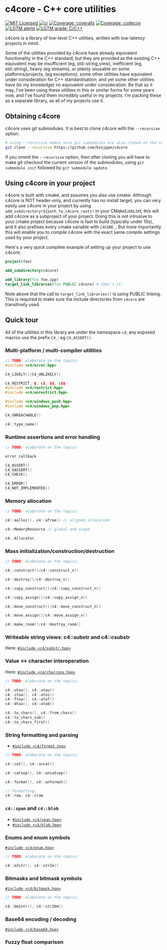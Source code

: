 # c4core - C++ core utilities

[![MIT Licensed](https://img.shields.io/badge/License-MIT-green.svg)](https://github.com/biojppm/c4core/blob/master/LICENSE.txt)
[![ci](https://github.com/biojppm/c4core/workflows/ci/badge.svg)](https://github.com/biojppm/c4core/actions?query=ci)
[![Coverage: coveralls](https://coveralls.io/repos/github/biojppm/c4core/badge.svg)](https://coveralls.io/github/biojppm/c4core)
[![Coverage: codecov](https://codecov.io/gh/biojppm/c4core/branch/master/graph/badge.svg)](https://codecov.io/gh/biojppm/c4core)
[![LGTM alerts](https://img.shields.io/lgtm/alerts/g/biojppm/c4core.svg?logo=lgtm&logoWidth=18)](https://lgtm.com/projects/g/biojppm/c4core/alerts/)
[![LGTM grade: C/C++](https://img.shields.io/lgtm/grade/cpp/g/biojppm/c4core.svg?logo=lgtm&logoWidth=18)](https://lgtm.com/projects/g/biojppm/c4core/context:cpp)


c4core is a library of low-level C++ utilities, written with low-latency
projects in mind.

Some of the utilities provided by c4core have already equivalent
functionality in the C++ standard, but they are provided as the existing C++
equivalent may be insufficient (eg, std::string_view), inefficient (eg,
std::string), heavy (eg streams), or plainly unusable on some
platforms/projects, (eg exceptions); some other utilities have equivalent
under consideration for C++ standardisation; and yet some other utilities
have (to my knowledge) no equivalent under consideration. Be that as it may,
I've been using these utilities in this or similar forms for some years now,
and I've found them incredibly useful in my projects. I'm packing these as a
separate library, as all of my projects use it.


## Obtaining c4core

c4core uses git submodules. It is best to clone c4core with the `--recursive`
option:

```bash
# using --recursive makes sure git submodules are also cloned at the same time
git clone --recursive https://github.com/biojppm/c4core
```

If you ommit the `--recursive` option, then after cloning you will have to
make git checkout the current version of the submodules, using `git submodule
init` followed by `git submodule update`.


## Using c4core in your project

c4core is built with cmake, and assumes you also use cmake. Although c4core
is NOT header-only, and currently has no install target, you can very easily
use c4core in your project by using
`add_subdirectory(${path_to_c4core_root})` in your CMakeLists.txt; this will
add c4core as a subproject of your project. Doing this is not intrusive to
your cmake project because c4core is fast to build (typically under 10s), and
it also prefixes every cmake variable with `C4CORE_`. But more importantly
this will enable you to compile c4core with the exact same compile settings
used by your project.

Here's a very quick complete example of setting up your project to use
c4core:

```cmake
project(foo)

add_subdirectory(c4core)

add_library(foo foo.cpp)
target_link_libraries(foo PUBLIC c4core) # that's it!
```

Note above that the call to `target_link_libraries()` is using PUBLIC
linking. This is required to make sure the include directories from `c4core`
are transitively used.


## Quick tour

All of the utilities in this library are under the namespace `c4`; any
exposed macros use the prefix `C4_`: eg `C4_ASSERT()`.

### Multi-platform / multi-compiler utilities

```c++
// TODO: elaborate on the topics:
#include <c4/error.hpp>

C4_LIKELY()/C4_UNLIKELY()

C4_RESTRICT, $, c$, $$, c$$
#include <c4/restrict.hpp>
#include <c4/unrestrict.hpp>

#include <c4/windows_push.hpp>
#include <c4/windows_pop.hpp>

C4_UNREACHABLE()

c4::type_name()
```

### Runtime assertions and error handling

```c++
// TODO: elaborate on the topics:

error callback

C4_ASSERT()
C4_XASSERT()
C4_CHECK()

C4_ERROR()
C4_NOT_IMPLEMENTED()
```

### Memory allocation

```c++
// TODO: elaborate on the topics:

c4::aalloc(), c4::afree() // aligned allocation

c4::MemoryResource // global and scope

c4::Allocator
```

### Mass initialization/construction/destruction

```c++
// TODO: elaborate on the topics:

c4::construct()/c4::construct_n()

c4::destroy()/c4::destroy_n()

c4::copy_construct()/c4::copy_construct_n()

c4::copy_assign()/c4::copy_assign_n()

c4::move_construct()/c4::move_construct_n()

c4::move_assign()/c4::move_assign_n()

c4::make_room()/c4::destroy_room()
```


### Writeable string views: c4::substr and c4::csubstr

Here: [`#include <c4/substr.hpp>`](src/c4/substr.hpp)


### Value <-> character interoperation

Here: [`#include <c4/charconv.hpp>`](src/c4/charconv.hpp)

```c++
// TODO: elaborate on the topics:

c4::utoa(), c4::atou()
c4::itoa(), c4::atoi()
c4::ftoa(), c4::atof()
c4::dtoa(), c4::atod()

c4::to_chars(), c4::from_chars()
c4::to_chars_sub()
c4::to_chars_first()
```

### String formatting and parsing

* [`#include <c4/format.hpp>`](src/c4/format.hpp)

```c++
// TODO: elaborate on the topics:

c4::cat(), c4::uncat()

c4::catsep(), c4::uncatsep()

c4::format(), c4::unformat()

// formatting:
c4::raw, c4::craw
```

### `c4::span` and `c4::blob`

* [`#include <c4/span.hpp>`](src/c4/span.hpp)
* [`#include <c4/blob.hpp>`](src/c4/blob.hpp)


### Enums and enum symbols

[`#include <c4/enum.hpp>`](src/c4/enum.hpp)

```c++
// TODO: elaborate on the topics:

c4::e2str(), c4::str2e()
```

### Bitmasks and bitmask symbols

[`#include <c4/bitmask.hpp>`](src/c4/bitmask.hpp)

```c++
// TODO: elaborate on the topics:

c4::bm2str(), c4::str2bm()
```

### Base64 encoding / decoding

[`#include <c4/base64.hpp>`](src/c4/base64.hpp)

### Fuzzy float comparison
